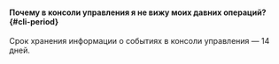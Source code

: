 #### Почему в консоли управления я не вижу моих давних операций? {#cli-period}

Срок хранения информации о событиях в консоли управления — 14 дней.